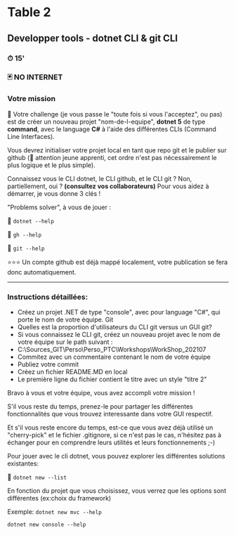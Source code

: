 # Table 2
## Developper tools - dotnet CLI & git CLI

### ⏱ 15' 

### 🃏 NO INTERNET

### Votre mission
🔨 Votre challenge (je vous passe le "toute fois si vous l'acceptez", ou pas) est de créer un nouveau projet "nom-de-l-equipe", **dotnet 5** de type **command**, avec le language **C#** à l'aide des différentes CLIs (Command Line Interfaces).

Vous devrez initialiser votre projet local en tant que repo git et le publier sur github (🧘 attention jeune apprenti, cet ordre n'est pas nécessairement le plus logique et le plus simple).

Connaissez vous le CLI dotnet, le CLI github, et le CLI git ? Non, partiellement, oui ? **(consultez vos collaborateurs)**
Pour vous aidez à démarrer, je vous donne 3 clés !

"Problems solver", à vous de jouer :

🔑 ```dotnet --help```

🔑 ```gh --help```

🔑 ```git --help```

⭐⭐⭐ Un compte github est déjà mappé localement, votre publication se fera donc automatiquement. 

---

### Instructions détaillées:
- Créez un projet .NET de type "console", avec pour language "C#", qui porte le nom de votre équipe. Git
- Quelles est la proportion d'utilisateurs du CLI git versus un GUI git?
- Si vous connaissez le CLI git, créez un nouveau projet avec le nom de votre équipe sur le path suivant :
- C:\Sources_GIT\Perso\Perso_PTC\Workshops\WorkShop_202107
- Commitez avec un commentaire contenant le nom de votre équipe
-  Publiez votre commit
- Créez un fichier README.MD en local
- Le première ligne du fichier contient le titre avec un style "titre 2"


Bravo à vous et votre équipe, vous avez accompli votre mission ! 

S'il vous reste du temps, prenez-le pour partager les différentes fonctionnalités que vous trouvez interessante dans votre GUI respectif. 

Et s'il vous reste encore du temps, est-ce que vous avez déjà utilisé un "cherry-pick" et le fichier .gitignore, si ce n'est pas le cas, n'hésitez pas à échanger pour en comprendre leurs utilités et leurs fonctionnements ;-)

Pour jouer avec le cli dotnet, vous pouvez explorer les différentes solutions existantes:

🔑 ```dotnet new --list```

En fonction du projet que vous choisissez, vous verrez que les options sont différentes (ex:choix du framework)

Exemple:
```dotnet new mvc --help```

```dotnet new console --help```

